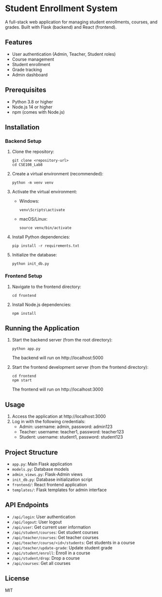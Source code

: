 # Student Enrollment System

A full-stack web application for managing student enrollments, courses, and grades. Built with Flask (backend) and React (frontend).

## Features

- User authentication (Admin, Teacher, Student roles)
- Course management
- Student enrollment
- Grade tracking
- Admin dashboard

## Prerequisites

- Python 3.8 or higher
- Node.js 14 or higher
- npm (comes with Node.js)

## Installation

### Backend Setup

1. Clone the repository:
   ```
   git clone <repository-url>
   cd CSE108_Lab8
   ```

2. Create a virtual environment (recommended):
   ```
   python -m venv venv
   ```

3. Activate the virtual environment:
   - Windows:
     ```
     venv\Scripts\activate
     ```
   - macOS/Linux:
     ```
     source venv/bin/activate
     ```

4. Install Python dependencies:
   ```
   pip install -r requirements.txt
   ```

5. Initialize the database:
   ```
   python init_db.py
   ```

### Frontend Setup

1. Navigate to the frontend directory:
   ```
   cd frontend
   ```

2. Install Node.js dependencies:
   ```
   npm install
   ```

## Running the Application

1. Start the backend server (from the root directory):
   ```
   python app.py
   ```
   The backend will run on http://localhost:5000

2. Start the frontend development server (from the frontend directory):
   ```
   cd frontend
   npm start
   ```
   The frontend will run on http://localhost:3000

## Usage

1. Access the application at http://localhost:3000
2. Log in with the following credentials:
   - Admin: username: admin, password: admin123
   - Teacher: username: teacher1, password: teacher123
   - Student: username: student1, password: student123

## Project Structure

- `app.py`: Main Flask application
- `models.py`: Database models
- `admin_views.py`: Flask-Admin views
- `init_db.py`: Database initialization script
- `frontend/`: React frontend application
- `templates/`: Flask templates for admin interface

## API Endpoints

- `/api/login`: User authentication
- `/api/logout`: User logout
- `/api/user`: Get current user information
- `/api/student/courses`: Get student courses
- `/api/teacher/courses`: Get teacher courses
- `/api/teacher/course/<id>/students`: Get students in a course
- `/api/teacher/update-grade`: Update student grade
- `/api/student/enroll`: Enroll in a course
- `/api/student/drop`: Drop a course
- `/api/courses`: Get all courses

## License

MIT